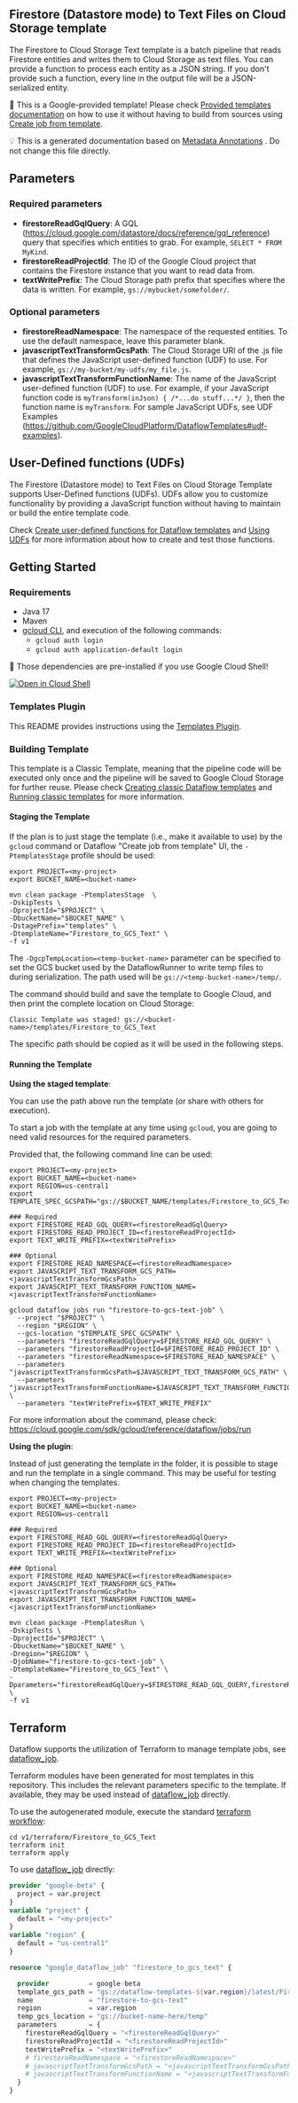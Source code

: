 
Firestore (Datastore mode) to Text Files on Cloud Storage template
---
The Firestore to Cloud Storage Text template is a batch pipeline that reads
Firestore entities and writes them to Cloud Storage as text files. You can
provide a function to process each entity as a JSON string. If you don't provide
such a function, every line in the output file will be a JSON-serialized entity.


:memo: This is a Google-provided template! Please
check [Provided templates documentation](https://cloud.google.com/dataflow/docs/guides/templates/provided/firestore-to-cloud-storage)
on how to use it without having to build from sources using [Create job from template](https://console.cloud.google.com/dataflow/createjob?template=Firestore_to_GCS_Text).

:bulb: This is a generated documentation based
on [Metadata Annotations](https://github.com/GoogleCloudPlatform/DataflowTemplates/blob/main/contributor-docs/code-contributions.md#metadata-annotations)
. Do not change this file directly.

## Parameters

### Required parameters

* **firestoreReadGqlQuery**: A GQL (https://cloud.google.com/datastore/docs/reference/gql_reference) query that specifies which entities to grab. For example, `SELECT * FROM MyKind`.
* **firestoreReadProjectId**: The ID of the Google Cloud project that contains the Firestore instance that you want to read data from.
* **textWritePrefix**: The Cloud Storage path prefix that specifies where the data is written. For example, `gs://mybucket/somefolder/`.

### Optional parameters

* **firestoreReadNamespace**: The namespace of the requested entities. To use the default namespace, leave this parameter blank.
* **javascriptTextTransformGcsPath**: The Cloud Storage URI of the .js file that defines the JavaScript user-defined function (UDF) to use. For example, `gs://my-bucket/my-udfs/my_file.js`.
* **javascriptTextTransformFunctionName**: The name of the JavaScript user-defined function (UDF) to use. For example, if your JavaScript function code is `myTransform(inJson) { /*...do stuff...*/ }`, then the function name is `myTransform`. For sample JavaScript UDFs, see UDF Examples (https://github.com/GoogleCloudPlatform/DataflowTemplates#udf-examples).


## User-Defined functions (UDFs)

The Firestore (Datastore mode) to Text Files on Cloud Storage Template supports User-Defined functions (UDFs).
UDFs allow you to customize functionality by providing a JavaScript function
without having to maintain or build the entire template code.

Check [Create user-defined functions for Dataflow templates](https://cloud.google.com/dataflow/docs/guides/templates/create-template-udf)
and [Using UDFs](https://github.com/GoogleCloudPlatform/DataflowTemplates#using-udfs)
for more information about how to create and test those functions.


## Getting Started

### Requirements

* Java 17
* Maven
* [gcloud CLI](https://cloud.google.com/sdk/gcloud), and execution of the
  following commands:
  * `gcloud auth login`
  * `gcloud auth application-default login`

:star2: Those dependencies are pre-installed if you use Google Cloud Shell!

[![Open in Cloud Shell](http://gstatic.com/cloudssh/images/open-btn.svg)](https://console.cloud.google.com/cloudshell/editor?cloudshell_git_repo=https%3A%2F%2Fgithub.com%2FGoogleCloudPlatform%2FDataflowTemplates.git&cloudshell_open_in_editor=v1/src/main/java/com/google/cloud/teleport/templates/DatastoreToText.java)

### Templates Plugin

This README provides instructions using
the [Templates Plugin](https://github.com/GoogleCloudPlatform/DataflowTemplates#templates-plugin).

### Building Template

This template is a Classic Template, meaning that the pipeline code will be
executed only once and the pipeline will be saved to Google Cloud Storage for
further reuse. Please check [Creating classic Dataflow templates](https://cloud.google.com/dataflow/docs/guides/templates/creating-templates)
and [Running classic templates](https://cloud.google.com/dataflow/docs/guides/templates/running-templates)
for more information.

#### Staging the Template

If the plan is to just stage the template (i.e., make it available to use) by
the `gcloud` command or Dataflow "Create job from template" UI,
the `-PtemplatesStage` profile should be used:

```shell
export PROJECT=<my-project>
export BUCKET_NAME=<bucket-name>

mvn clean package -PtemplatesStage  \
-DskipTests \
-DprojectId="$PROJECT" \
-DbucketName="$BUCKET_NAME" \
-DstagePrefix="templates" \
-DtemplateName="Firestore_to_GCS_Text" \
-f v1
```

The `-DgcpTempLocation=<temp-bucket-name>` parameter can be specified to set the GCS bucket used by the DataflowRunner to write
temp files to during serialization. The path used will be `gs://<temp-bucket-name>/temp/`.

The command should build and save the template to Google Cloud, and then print
the complete location on Cloud Storage:

```
Classic Template was staged! gs://<bucket-name>/templates/Firestore_to_GCS_Text
```

The specific path should be copied as it will be used in the following steps.

#### Running the Template

**Using the staged template**:

You can use the path above run the template (or share with others for execution).

To start a job with the template at any time using `gcloud`, you are going to
need valid resources for the required parameters.

Provided that, the following command line can be used:

```shell
export PROJECT=<my-project>
export BUCKET_NAME=<bucket-name>
export REGION=us-central1
export TEMPLATE_SPEC_GCSPATH="gs://$BUCKET_NAME/templates/Firestore_to_GCS_Text"

### Required
export FIRESTORE_READ_GQL_QUERY=<firestoreReadGqlQuery>
export FIRESTORE_READ_PROJECT_ID=<firestoreReadProjectId>
export TEXT_WRITE_PREFIX=<textWritePrefix>

### Optional
export FIRESTORE_READ_NAMESPACE=<firestoreReadNamespace>
export JAVASCRIPT_TEXT_TRANSFORM_GCS_PATH=<javascriptTextTransformGcsPath>
export JAVASCRIPT_TEXT_TRANSFORM_FUNCTION_NAME=<javascriptTextTransformFunctionName>

gcloud dataflow jobs run "firestore-to-gcs-text-job" \
  --project "$PROJECT" \
  --region "$REGION" \
  --gcs-location "$TEMPLATE_SPEC_GCSPATH" \
  --parameters "firestoreReadGqlQuery=$FIRESTORE_READ_GQL_QUERY" \
  --parameters "firestoreReadProjectId=$FIRESTORE_READ_PROJECT_ID" \
  --parameters "firestoreReadNamespace=$FIRESTORE_READ_NAMESPACE" \
  --parameters "javascriptTextTransformGcsPath=$JAVASCRIPT_TEXT_TRANSFORM_GCS_PATH" \
  --parameters "javascriptTextTransformFunctionName=$JAVASCRIPT_TEXT_TRANSFORM_FUNCTION_NAME" \
  --parameters "textWritePrefix=$TEXT_WRITE_PREFIX"
```

For more information about the command, please check:
https://cloud.google.com/sdk/gcloud/reference/dataflow/jobs/run


**Using the plugin**:

Instead of just generating the template in the folder, it is possible to stage
and run the template in a single command. This may be useful for testing when
changing the templates.

```shell
export PROJECT=<my-project>
export BUCKET_NAME=<bucket-name>
export REGION=us-central1

### Required
export FIRESTORE_READ_GQL_QUERY=<firestoreReadGqlQuery>
export FIRESTORE_READ_PROJECT_ID=<firestoreReadProjectId>
export TEXT_WRITE_PREFIX=<textWritePrefix>

### Optional
export FIRESTORE_READ_NAMESPACE=<firestoreReadNamespace>
export JAVASCRIPT_TEXT_TRANSFORM_GCS_PATH=<javascriptTextTransformGcsPath>
export JAVASCRIPT_TEXT_TRANSFORM_FUNCTION_NAME=<javascriptTextTransformFunctionName>

mvn clean package -PtemplatesRun \
-DskipTests \
-DprojectId="$PROJECT" \
-DbucketName="$BUCKET_NAME" \
-Dregion="$REGION" \
-DjobName="firestore-to-gcs-text-job" \
-DtemplateName="Firestore_to_GCS_Text" \
-Dparameters="firestoreReadGqlQuery=$FIRESTORE_READ_GQL_QUERY,firestoreReadProjectId=$FIRESTORE_READ_PROJECT_ID,firestoreReadNamespace=$FIRESTORE_READ_NAMESPACE,javascriptTextTransformGcsPath=$JAVASCRIPT_TEXT_TRANSFORM_GCS_PATH,javascriptTextTransformFunctionName=$JAVASCRIPT_TEXT_TRANSFORM_FUNCTION_NAME,textWritePrefix=$TEXT_WRITE_PREFIX" \
-f v1
```

## Terraform

Dataflow supports the utilization of Terraform to manage template jobs,
see [dataflow_job](https://registry.terraform.io/providers/hashicorp/google/latest/docs/resources/dataflow_job).

Terraform modules have been generated for most templates in this repository. This includes the relevant parameters
specific to the template. If available, they may be used instead of
[dataflow_job](https://registry.terraform.io/providers/hashicorp/google/latest/docs/resources/dataflow_job)
directly.

To use the autogenerated module, execute the standard
[terraform workflow](https://developer.hashicorp.com/terraform/intro/core-workflow):

```shell
cd v1/terraform/Firestore_to_GCS_Text
terraform init
terraform apply
```

To use
[dataflow_job](https://registry.terraform.io/providers/hashicorp/google/latest/docs/resources/dataflow_job)
directly:

```terraform
provider "google-beta" {
  project = var.project
}
variable "project" {
  default = "<my-project>"
}
variable "region" {
  default = "us-central1"
}

resource "google_dataflow_job" "firestore_to_gcs_text" {

  provider          = google-beta
  template_gcs_path = "gs://dataflow-templates-${var.region}/latest/Firestore_to_GCS_Text"
  name              = "firestore-to-gcs-text"
  region            = var.region
  temp_gcs_location = "gs://bucket-name-here/temp"
  parameters        = {
    firestoreReadGqlQuery = "<firestoreReadGqlQuery>"
    firestoreReadProjectId = "<firestoreReadProjectId>"
    textWritePrefix = "<textWritePrefix>"
    # firestoreReadNamespace = "<firestoreReadNamespace>"
    # javascriptTextTransformGcsPath = "<javascriptTextTransformGcsPath>"
    # javascriptTextTransformFunctionName = "<javascriptTextTransformFunctionName>"
  }
}
```
